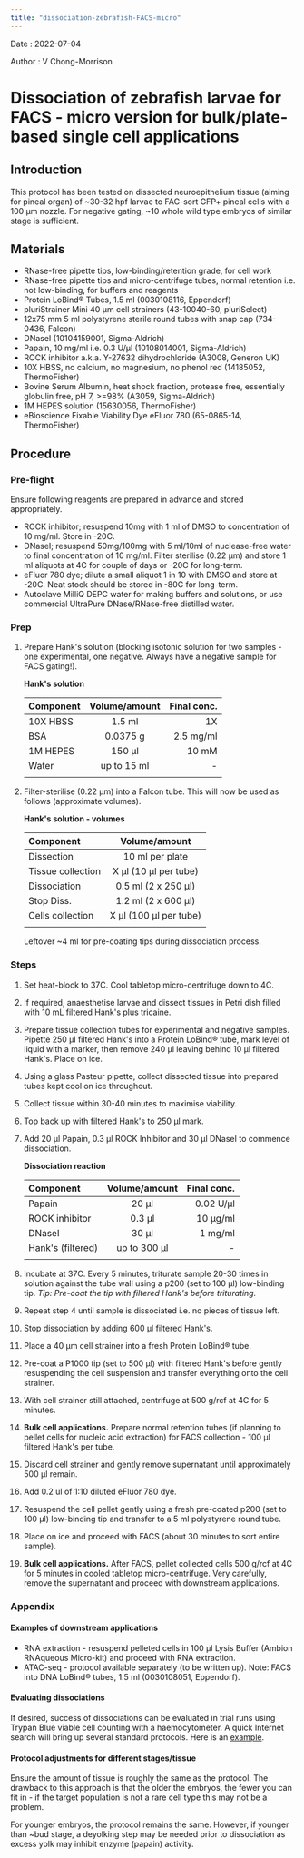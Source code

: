 ```yaml
---
title: "dissociation-zebrafish-FACS-micro"
---
```


Date : 2022-07-04

Author : V Chong-Morrison

# Dissociation of zebrafish larvae for FACS - micro version for bulk/plate-based single cell applications

## Introduction
This protocol has been tested on dissected neuroepithelium tissue (aiming for pineal organ) of ~30-32 hpf larvae to FAC-sort GFP+ pineal cells with a 100 µm
nozzle. For negative gating, ~10 whole wild type embryos of similar stage is sufficient.

## Materials
- RNase-free pipette tips, low-binding/retention grade, for cell work
- RNase-free pipette tips and micro-centrifuge tubes, normal retention i.e. not low-binding, for buffers and reagents
- Protein LoBind® Tubes, 1.5 ml (0030108116, Eppendorf)
- pluriStrainer Mini 40 µm cell strainers (43-10040-60, pluriSelect)
- 12x75 mm 5 ml polystyrene sterile round tubes with snap cap (734-0436, Falcon)
- DNaseI (10104159001, Sigma-Aldrich)
- Papain, 10 mg/ml i.e. 0.3 U/µl (10108014001, Sigma-Aldrich)
- ROCK inhibitor a.k.a. Y-27632 dihydrochloride (A3008, Generon UK)
- 10X HBSS, no calcium, no magnesium, no phenol red (14185052, ThermoFisher)
- Bovine Serum Albumin, heat shock fraction, protease free, essentially globulin free, pH 7, >=98% (A3059, Sigma-Aldrich)
- 1M HEPES solution (15630056, ThermoFisher)
- eBioscience Fixable Viability Dye eFluor 780 (65-0865-14, ThermoFisher)

## Procedure

### Pre-flight

Ensure following reagents are prepared in advance and stored appropriately.

- ROCK inhibitor; resuspend 10mg with 1 ml of DMSO to concentration of 10 mg/ml. Store in -20C.
- DNaseI; resuspend 50mg/100mg with 5 ml/10ml of nuclease-free water to final concentration of 10 mg/ml. Filter sterilise (0.22 µm) and store 1 ml aliquots at 4C for couple of days or -20C for long-term.
- eFluor 780 dye; dilute a small aliquot 1 in 10 with DMSO and store at -20C. Neat stock should be stored in -80C for long-term.
- Autoclave MilliQ DEPC water for making buffers and solutions, or use commercial UltraPure DNase/RNase-free distilled water.

### Prep

1. Prepare Hank's solution (blocking isotonic solution for two samples - one experimental, one negative. Always have a negative sample for FACS gating!).

    **Hank's solution**

    | Component | Volume/amount | Final conc. |
    | :---------- |:----------:| ----------:|
    | 10X HBSS   | 1.5 ml      | 1X |
    | BSA        | 0.0375 g      | 2.5 mg/ml |
    | 1M HEPES   | 150 µl      | 10 mM |
    | Water      | up to 15 ml | - |
    ||||

2. Filter-sterilise (0.22 µm) into a Falcon tube. This will now be used as follows (approximate volumes).

   **Hank's solution - volumes**

    | Component | Volume/amount |
    | :---------- |:----------:|
    | Dissection   | 10 ml per plate |
    | Tissue collection   | X µl (10 µl per tube) |
    | Dissociation | 0.5 ml (2 x 250 µl) |
    | Stop Diss.   | 1.2 ml (2 x 600 µl) |
    | Cells collection | X µl (100 µl per tube) |
    ||||
    
    Leftover ~4 ml for pre-coating tips during dissociation process.

### Steps

1. Set heat-block to 37C. Cool tabletop micro-centrifuge down to 4C.
2. If required, anaesthetise larvae and dissect tissues in Petri dish filled with 10 mL filtered Hank's plus tricaine.
3. Prepare tissue collection tubes for experimental and negative samples. Pipette 250 µl filtered Hank's into a Protein LoBind® tube, mark level of liquid with a marker, then remove 240 µl leaving behind 10 µl filtered Hank's. Place on ice.
4. Using a glass Pasteur pipette, collect dissected tissue into prepared tubes kept cool on ice throughout.
5. Collect tissue within 30-40 minutes to maximise viability.
6. Top back up with filtered Hank's to 250 µl mark.
7. Add 20 µl Papain, 0.3 µl ROCK Inhibitor and 30 µl DNaseI to commence dissociation.

    **Dissociation reaction**

    | Component | Volume/amount | Final conc. |
    | :---------- |:----------:| ----------:|
    | Papain           | 20 µl  | 0.02 U/µl |
    | ROCK inhibitor   | 0.3 µl | 10 µg/ml |
    | DNaseI           | 30 µl  | 1 mg/ml |
    | Hank's (filtered)| up to 300 µl | - |
    ||||

7. Incubate at 37C. Every 5 minutes, triturate sample 20-30 times in solution against the tube wall using a p200 (set to 100 µl) low-binding tip. *Tip: Pre-coat the tip with filtered Hank's before triturating.*
8. Repeat step 4 until sample is dissociated i.e. no pieces of tissue left.
9. Stop dissociation by adding 600 µl filtered Hank's.
10. Place a 40 µm cell strainer into a fresh Protein LoBind® tube.
11. Pre-coat a P1000 tip (set to 500 µl) with filtered Hank's before gently resuspending the cell suspension and transfer everything onto the cell strainer.
12. With cell strainer still attached, centrifuge at 500 g/rcf at 4C for 5 minutes.
13. **Bulk cell applications.** Prepare normal retention tubes (if planning to pellet cells for nucleic acid extraction) for FACS collection - 100 µl filtered Hank's per tube.
14. Discard cell strainer and gently remove supernatant until approximately 500 µl remain.
15. Add 0.2 ul of 1:10 diluted eFluor 780 dye.
16. Resuspend the cell pellet gently using a fresh pre-coated p200 (set to 100 µl) low-binding tip and transfer to a 5 ml polystyrene round tube. 
17. Place on ice and proceed with FACS (about 30 minutes to sort entire sample).
18. **Bulk cell applications.** After FACS, pellet collected cells 500 g/rcf at 4C for 5 minutes in cooled tabletop micro-centrifuge. Very carefully, remove the supernatant and proceed with downstream applications.

### Appendix

#### Examples of downstream applications

- RNA extraction - resuspend pelleted cells in 100 µl Lysis Buffer (Ambion RNAqueous Micro-kit) and proceed with RNA extraction.
- ATAC-seq - protocol available separately (to be written up). Note: FACS into DNA LoBind® tubes, 1.5 ml (0030108051, Eppendorf).

#### Evaluating dissociations

If desired, success of dissociations can be evaluated in trial runs using Trypan Blue viable cell counting with a haemocytometer. A quick Internet search will bring up several standard protocols. Here is an [example](https://www.thermofisher.com/uk/en/home/references/gibco-cell-culture-basics/cell-culture-protocols/trypan-blue-exclusion.html).

#### Protocol adjustments for different stages/tissue

Ensure the amount of tissue is roughly the same as the protocol. The drawback to this approach is that the older the embryos, the fewer you can fit in - if the target population is not a rare cell type this may not be a problem.

For younger embryos, the protocol remains the same. However, if younger than ~bud stage, a deyolking step may be needed prior to dissociation as excess
yolk may inhibit enzyme (papain) activity.
